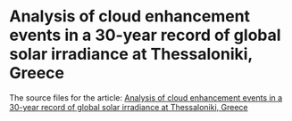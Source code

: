 
# Analysis of cloud enhancement events in a 30-year record of global solar irradiance at Thessaloniki, Greece 

The source files for the article: 
[Analysis of cloud enhancement events in a 30-year record of global solar irradiance at Thessaloniki, Greece](https://www.sciencedirect.com/science/article/abs/pii/S0169809524005131)

